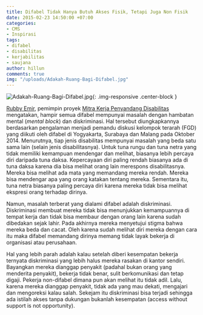 ```yaml
---
title: Difabel Tidak Hanya Butuh Akses Fisik, Tetapi Juga Non Fisik
date: 2015-02-23 14:50:00 +07:00
categories:
- CMS
- Inspirasi
tags:
- difabel
- disabilitas
- kerjabilitas
- saujana
author: hillun
comments: true
img: "/uploads/Adakah-Ruang-Bagi-Difabel.jpg"
---
```


![Adakah-Ruang-Bagi-Difabel.jpg](/uploads/Adakah-Ruang-Bagi-Difabel.jpg){: .img-responsive .center-block }

[Rubby Emir](http://ciptamedia.org/team/rubby-emir/), pemimpin proyek [Mitra Kerja Penyandang Disabilitas](http://ciptamedia.org/wiki/Mitra_Kerja_Penyandang_Disabilitas) mengatakan, hampir semua difabel mempunyai masalah dengan hambatan mental (*mental block*) dan diskriminasi. Hal tersebut diungkapkannya berdasarkan pengalaman menjadi pemandu diskusi kelompok terarah (FGD) yang diikuti oleh difabel di Yogyakarta, Surabaya dan Malang pada Oktober 2014. Menurutnya, tiap jenis disabilitas mempunyai masalah yang beda satu sama lain (selain jenis disabilitasnya). Untuk tuna rungu dan tuna netra yang tidak memiliki kemampuan mendengar dan melihat, biasanya lebih percaya diri daripada tuna daksa. Kepercayaan diri paling rendah biasanya ada di tuna daksa karena dia bisa melihat orang lain merespons disabilitasnya. Mereka bisa melihat ada mata yang memandang mereka rendah. Mereka bisa mendengar apa yang orang katakan tentang mereka. Sementara itu, tuna netra biasanya paling percaya diri karena mereka tidak bisa melihat ekspresi orang terhadap dirinya.

Namun, masalah terberat yang dialami difabel adalah diskriminasi. Diskriminasi membuat mereka tidak bisa menunjukkan kemampuannya di tempat kerja dan tidak bisa membaur dengan orang lain karena sudah dibedakan sejak lahir. Pada akhirnya mereka menyetujui stigma bahwa mereka beda dan cacat. Oleh karena sudah melihat diri mereka dengan cara itu maka difabel memandang dirinya memang tidak layak bekerja di organisasi atau perusahaan.

Hal yang lebih parah adalah kalau setelah diberi kesempatan bekerja ternyata diskriminasi yang lebih halus mereka rasakan di kantor sendiri. Bayangkan mereka dianggap penyakit (padahal bukan orang yang menderita penyakit), bekerja tidak benar, sulit berkomunikasi dan tetap digaji. Pekerja non-difabel dimana pun akan melihat itu tidak adil. Lalu, karena mereka dianggap penyakit, tidak ada yang mau dekati, mengajari dan mengoreksi kalau salah. Sekejam itu diskriminasi bisa terjadi sehingga ada istilah akses tanpa dukungan bukanlah kesempatan (access without support is not opportunity).